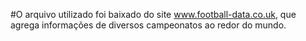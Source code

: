 #O arquivo utilizado foi baixado do site www.football-data.co.uk, que agrega informações de diversos campeonatos ao redor do mundo.

